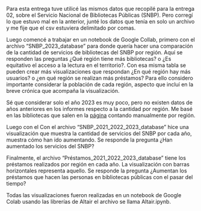 Para esta entrega tuve utilicé las mismos datos que recopilé para la entrega 02, sobre el Servicio Nacional de Bibliotecas Públicas (SNBP). Pero corregí lo que estuvo mal en la anterior, junté los datos que tenía en solo un archivo y me fije que el csv estuviera delimitado por comas. 

Luego comencé a trabajar en un notebook de Google Collab, primero con el archivo “SNBP_2023_database” para donde quería hacer una comparación de la cantidad de servicios de bibliotecas del SNBP por región. Aquí se responden las preguntas ¿Qué región tiene más bibliotecas? o ¿Es equitativo el acceso a la lectura en el territorio?. Con esa misma tabla se pueden crear más visualizaciones que respondan ¿En qué región hay más usuarios? o ¿en qué región se realizan más préstamos? Para ello considero importante considerar la población de cada región, aspecto que incluí en la breve crónica que acompaña la visualización. 

Sé que considerar solo el año 2023 es muy poco, pero no existen datos de años anteriores en los informes respecto a la cantidad por región. Me basé en las bibliotecas que salen en la [página](https://www.bibliotecaspublicas.gob.cl/buscar-biblioteca) contando manualmente por región.

Luego con el Con el archivo “SNBP_2021_2022_2023_database” hice una visualización que muestra la cantidad de servicios del SNBP por cada año, muestra cómo han ido aumentando. Se responde la pregunta ¿Han aumentado los servicios del SNBP?

Finalmente, el archivo “Préstamos_2021_2022_2023_database” tiene los préstamos realizados por región en cada año. La visualización con barras horizontales representa aquello. Se responde la pregunta ¿Aumentan los préstamos que hacen las personas en bibliotecas públicas con el pasar del tiempo?

Todas las visualizaciones fueron realizadas en un notebook de Google Colab usando las librerías de Altair el archivo se llama Altair.ipynb. 
